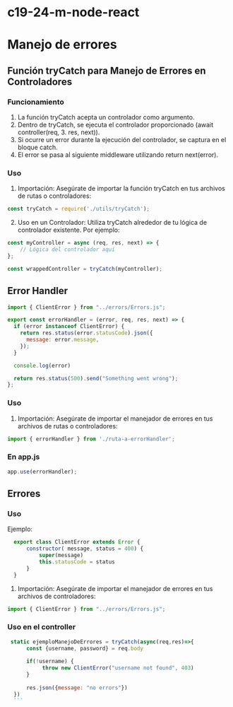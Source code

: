 # c19-24-m-node-react

# Manejo de errores 

## Función tryCatch para Manejo de Errores en Controladores

### Funcionamiento 

1. La función tryCatch acepta un controlador como argumento.
2. Dentro de tryCatch, se ejecuta el controlador proporcionado (await controller(req, 3. res, next)).
4. Si ocurre un error durante la ejecución del controlador, se captura en el bloque catch.
5. El error se pasa al siguiente middleware utilizando return next(error).

### Uso 

1. Importación: Asegúrate de importar la función tryCatch en tus archivos de rutas o controladores:

```javascript 
const tryCatch = require('./utils/tryCatch');
```

2. Uso en un Controlador: Utiliza tryCatch alrededor de tu lógica de controlador existente. Por ejemplo:

```javascript 
const myController = async (req, res, next) => {
    // Lógica del controlador aquí
};

const wrappedController = tryCatch(myController);
```

## Error Handler 

```javascript
import { ClientError } from "../errors/Errors.js";

export const errorHandler = (error, req, res, next) => {
  if (error instanceof ClientError) {
    return res.status(error.statusCode).json({
      message: error.message,
    });
  }

  console.log(error)

  return res.status(500).send("Something went wrong");
};
```

### Uso

1. Importación: Asegúrate de importar el manejador de errores en tus archivos de rutas o controladores:

```javascript 
import { errorHandler } from './ruta-a-errorHandler';
```

### En app.js 

```javascript 
app.use(errorHandler);
```

## Errores 

### Uso 

Ejemplo: 

```javascript 
  export class ClientError extends Error {
      constructor( message, status = 400) {
          super(message)
          this.statusCode = status
      }
  }
  ```

  1. Importación: Asegúrate de importar el manejador de errores en tus archivos de  controladores:

  ```javascript 
  import { ClientError } from "../errors/Errors.js";
  ```

  ### Uso en el controller 

  ```javascript 
   static ejemploManejoDeErrores = tryCatch(async(req,res)=>{
        const {username, password} = req.body
    
        if(!username) {
             throw new ClientError("username not found", 403)
        }
    
        res.json({message: "no errors"})
    })
    ```